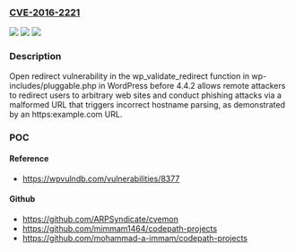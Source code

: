 ### [CVE-2016-2221](https://cve.mitre.org/cgi-bin/cvename.cgi?name=CVE-2016-2221)
![](https://img.shields.io/static/v1?label=Product&message=n%2Fa&color=blue)
![](https://img.shields.io/static/v1?label=Version&message=n%2Fa&color=blue)
![](https://img.shields.io/static/v1?label=Vulnerability&message=n%2Fa&color=brighgreen)

### Description

Open redirect vulnerability in the wp_validate_redirect function in wp-includes/pluggable.php in WordPress before 4.4.2 allows remote attackers to redirect users to arbitrary web sites and conduct phishing attacks via a malformed URL that triggers incorrect hostname parsing, as demonstrated by an https:example.com URL.

### POC

#### Reference
- https://wpvulndb.com/vulnerabilities/8377

#### Github
- https://github.com/ARPSyndicate/cvemon
- https://github.com/mimmam1464/codepath-projects
- https://github.com/mohammad-a-immam/codepath-projects

